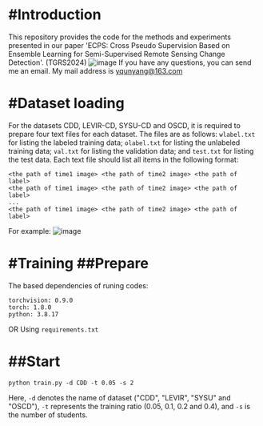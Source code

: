 #Introduction
=
This repository provides the code for the methods and experiments presented in our paper 'ECPS: Cross Pseudo Supervision Based on Ensemble Learning for Semi-Supervised Remote Sensing Change Detection'. (TGRS2024)
![image](https://github.com/TangXu-Group/ECPS/assets/74549002/e054afe5-0c60-4840-a560-c9f833f0b4bf)
If you have any questions, you can send me an email. My mail address is yqunyang@163.com

#Dataset loading
=
For the datasets CDD, LEVIR-CD, SYSU-CD and OSCD, it is required to prepare four text files for each dataset. The files are as follows:
`wlabel.txt` for listing the labeled training data;
`olabel.txt` for listing the unlabeled training data;
`val.txt` for listing the validation data; and
`test.txt` for listing the test data.
Each text file should list all items in the following format:
```
<the path of time1 image> <the path of time2 image> <the path of label>
<the path of time1 image> <the path of time2 image> <the path of label>
...
<the path of time1 image> <the path of time2 image> <the path of label>
```
For example:
![image](https://github.com/TangXu-Group/ECPS/assets/74549002/9c9901f9-3364-4e0f-aed8-b056bba19852)

#Training
##Prepare
=
The based dependencies of runing codes:
```
torchvision: 0.9.0
torch: 1.8.0
python: 3.8.17
```
OR
Using `requirements.txt`

##Start
=
```
python train.py -d CDD -t 0.05 -s 2
```
Here, `-d` denotes the name of dataset ("CDD", "LEVIR", "SYSU" and "OSCD"), `-t` represents the training ratio (0.05, 0.1, 0.2 and 0.4), and `-s` is the number of students.


